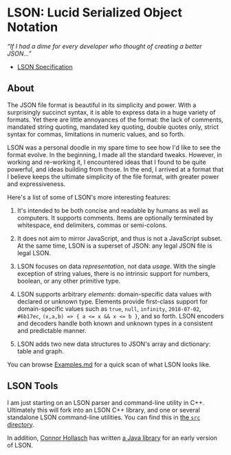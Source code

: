 LSON: Lucid Serialized Object Notation
====================================================================================================
_“If I had a dime for every developer who thought of creating a better JSON…”_

- [LSON Specification][]

About
------
The JSON file format is beautiful in its simplicity and power. With a surprisingly succinct syntax,
it is able to express data in a huge variety of formats. Yet there are little annoyances of the
format: the lack of comments, mandated string quoting, mandated key quoting, double quotes only,
strict syntax for commas, limitations in numeric values, and so forth.

LSON was a personal doodle in my spare time to see how I'd like to see the format evolve. In the
beginning, I made all the standard tweaks. However, in working and re-working it, I encountered
ideas that I found to be quite powerful, and ideas building from those. In the end, I arrived at a
format that I believe keeps the ultimate simplicity of the file format, with greater power and
expressiveness.

Here's a list of some of LSON's more interesting features:

  1. It's intended to be both concise and readable by humans as well as computers. It supports
     comments. Items are optionally terminated by whitespace, end delimiters, commas or semi-colons.

  2. It does not aim to mirror JavaScript, and thus is not a JavaScript subset. At the same time,
     LSON is a superset of JSON: any legal JSON file is legal LSON.

  3. LSON focuses on data _representation_, not data _usage_. With the single exception of string
     values, there is no intrinsic support for numbers, boolean, or any other primitive type.

  4. LSON supports arbitrary _elements_: domain-specific data values with declared or unknown type.
     Elements provide first-class support for domain-specific values such as `true`, `null`,
     `infinity`, `2018-07-02`, `#6b17ec`, `(x,a,b) => { a <= x && x <= b }`, and so forth. LSON
     encoders and decoders handle both known and unknown types in a consistent and predictable
     manner.

  5. LSON adds two new data structures to JSON's array and dictionary: table and graph.

You can browse [Examples.md][] for a quick scan of what LSON looks like.


LSON Tools
-----------
I am just starting on an LSON parser and command-line utility in C++. Ultimately this will fork into
an LSON C++ library, and one or several standalone LSON command-line utilities. You can find this in
[the `src` directory](src/).

In addition, [Connor Hollasch][] has written [a Java library][] for an early version of LSON.



[a Java library]:     https://github.com/chollasch/LSON4J
[Examples.md]:        ./Examples.md
[Connor Hollasch]:    https://github.com/chollasch/
[LSON Specification]: LSON.md
